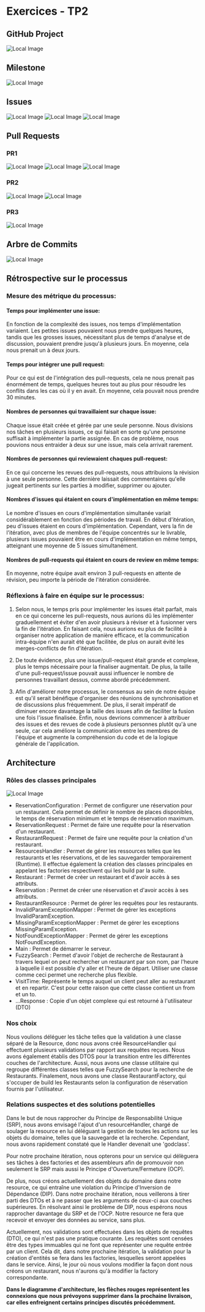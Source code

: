 # Exercices - TP2


## GitHub Project
![Local Image](../images/tp2/board.png)
## Milestone
![Local Image](../images/tp2/milestone.png)
## Issues
![Local Image](../images/tp2/issue1.png)
![Local Image](../images/tp2/issue2.png)
![Local Image](../images/tp2/issue3.png)


## Pull Requests
### PR1
![Local Image](../images/tp2/pr1.png)
![Local Image](../images/tp2/pr1.2.png)
![Local Image](../images/tp2/pr1.3.png)

### PR2
![Local Image](../images/tp2/pr2.png)
![Local Image](../images/tp2/pr2.2.png)
### PR3
![Local Image](../images/tp2/pr3.png)

## Arbre de Commits
![Local Image](../images/tp2/commit-tree.png)

## Rétrospective sur le processus

### Mesure des métrique du processus:


#### Temps pour implémenter une issue:

En fonction de la complexité des issues, nos temps d'implémentation variaient. Les petites issues pouvaient nous prendre quelques heures, tandis que les grosses issues, nécessitant plus de temps d'analyse et de discussion, pouvaient prendre jusqu'à plusieurs jours. En moyenne, cela nous prenait un à deux jours.

#### Temps pour intégrer une pull request:

Pour ce qui est de l'intégration des pull-requests, cela ne nous prenait pas énormément de temps, quelques heures tout au plus pour résoudre les conflits dans les cas où il y en avait. En moyenne, cela pouvait nous prendre 30 minutes.
#### Nombres de personnes qui travaillaient sur chaque issue:

Chaque issue était créée et gérée par une seule personne. Nous divisions nos tâches en plusieurs issues, ce qui faisait en sorte qu'une personne suffisait à implémenter la partie assignée. En cas de problème, nous pouvions nous entraider à deux sur une issue, mais cela arrivait rarement.

#### Nombres de personnes qui reviewaient chaques pull-request:

En ce qui concerne les revues des pull-requests, nous attribuions la révision à une seule personne. Cette dernière laissait des commentaires qu'elle jugeait pertinents sur les parties à modifier, supprimer ou ajouter.

#### Nombres d'issues qui étaient en cours d'implémentation en même temps:

Le nombre d'issues en cours d'implémentation simultanée variait considérablement en fonction des périodes de travail. En début d'itération, peu d'issues étaient en cours d'implémentation. Cependant, vers la fin de l'itération, avec plus de membres de l'équipe concentrés sur le livrable, plusieurs issues pouvaient être en cours d'implémentation en même temps, atteignant une moyenne de 5 issues simultanément.

#### Nombres de pull-requests qui étaient en cours de review en même temps:

En moyenne, notre équipe avait environ 3 pull-requests en attente de révision, peu importe la période de l'itération considérée.

### Réflexions à faire en équipe sur le processus:

1. Selon nous, le temps pris pour implémenter les issues était parfait, mais en ce qui concerne les pull-requests, nous aurions dû les implémenter graduellement et éviter d'en avoir plusieurs à réviser et à fusionner vers la fin de l'itération. En faisant cela, nous aurions eu plus de facilité à organiser notre application de manière efficace, et la communication intra-équipe n'en aurait été que facilitée, de plus on aurait évité les merges-conflicts de fin d'itération.


2. De toute évidence, plus une issue/pull-request était grande et complexe, plus le temps nécessaire pour la finaliser augmentait. De plus, la taille d'une pull-request/issue pouvait aussi influencer le nombre de personnes travaillant dessus, comme abordé précédemment.


3. Afin d'améliorer notre processus, le consensus au sein de notre équipe est qu'il serait bénéfique d'organiser des réunions de synchronisation et de discussions plus fréquemment. De plus, il serait impératif de diminuer encore davantage la taille des issues afin de faciliter la fusion une fois l'issue finalisée. Enfin, nous devrions commencer à attribuer des issues et des revues de code à plusieurs personnes plutôt qu'à une seule, car cela améliore la communication entre les membres de l'équipe et augmente la compréhension du code et de la logique générale de l'application.

## Architecture
### Rôles des classes principales
![Local Image](../images/tp2/architecture.png)
- ReservationConfiguration : Permet de configurer une réservation pour un restaurant. Cela permet de définir le nombre de places disponibles, le temps de réservation minimum et le temps de réservation maximum.
- ReservationRequest : Permet de faire une requête pour la réservation d'un restaurant.
- RestaurantRequest : Permet de faire une requête pour la création d'un restaurant.
- ResourcesHandler : Permet de gérer les ressources telles que les restaurants et les réservations, et de les sauvegarder temporairement (Runtime).
Il effectue également la création des classes principales en appelant les factories respectivent qui les build par la suite.
- Restaurant : Permet de créer un restaurant et d'avoir accès à ses attributs.
- Reservation : Permet de créer une réservation et d'avoir accès à ses attributs.
- RestaurantResource : Permet de gérer les requêtes pour les restaurants.
- InvalidParamExceptionMapper : Permet de gérer les exceptions InvalidParamException.
- MissingParamExceptionMapper : Permet de gérer les exceptions MissingParamException.
- NotFoundExceptionMapper : Permet de gérer les exceptions NotFoundException.
- Main : Permet de démarrer le serveur.
- FuzzySearch : Permet d'avoir l'objet de recherche de Restaurant à travers lequel on peut rechercher un restaurant par son nom, par l'heure à laquelle il est possible d'y aller et l'heure de départ.
Utiliser une classe comme ceci permet une recherche plus flexible.
- VisitTime: Représente le temps auquel un client peut aller au restaurant et en repartir. C'est pour cette raison que cette classe contient un from et un to.
- ...Response : Copie d'un objet complexe qui est retourné à l'utilisateur (DTO) 

### Nos choix
Nous voulions déléguer les tâche telles que la validation à une classe séparé de la Resource, donc nous avons créé ResourceHandler 
qui effectuent plusieurs validations par rapport aux requêtes reçues. Nous avons également établis des DTOS pour la transition entre les différentes couches de l'architecture.
Aussi, nous avons une classe utilitaire qui regroupe différentes classes telles que FuzzySearch pour la recherche de Restaurants. Finalement, nous avons une classe RestaurantFactory,
qui s'occuper de build les Restaurants selon la configuration de réservation fournis par l'utilisateur.

### Relations  suspectes et des solutions potentielles
Dans le but de nous rapprocher du Principe de Responsabilité Unique (SRP), nous avons envisagé l'ajout d'un resourceHandler,
chargé de soulager la resource en lui déléguant la gestion de toutes les actions sur les objets du 
domaine, telles que la sauvegarde et la recherche. Cependant, nous avons rapidement constaté que le 
Handler devenait une 'godclass'.

Pour notre prochaine itération, nous opterons pour un service qui délèguera ses tâches à des factories et des assembleurs afin de promouvoir non seulement le SRP mais aussi le Principe d'Ouverture/Fermeture (OCP).

De plus, nous créons actuellement des objets du domaine dans notre resource, ce qui entraîne une violation du 
Principe d'Inversion de Dépendance (DIP). Dans notre prochaine itération, nous veillerons à tirer parti 
des DTOs et à ne passer que les arguments de ceux-ci aux couches supérieures. 
En résolvant ainsi le problème de DIP, nous espérons nous rapprocher davantage du SRP et de l'OCP. 
Notre resource ne fera que recevoir et envoyer des données au service, sans plus.

Actuellement, nos validations sont effectuées dans les objets de requêtes (DTO), ce qui n'est pas une pratique courante. 
Les requêtes sont censées être des types immuables qui ne font que représenter une requête entrée par un client. 
Cela dit, dans notre prochaine itération, la validation pour la création d'entités se fera dans les
factories, lesquelles seront appelées dans le service. Ainsi, le jour où nous voulons modifier la façon 
dont nous créons un restaurant, nous n'aurons qu'à modifier la factory correspondante.

**Dans le diagramme d'architecture, les flèches rouges représentent les connexions que nous prévoyons supprimer dans la prochaine livraison, car elles enfreignent certains principes discutés précédemment.**